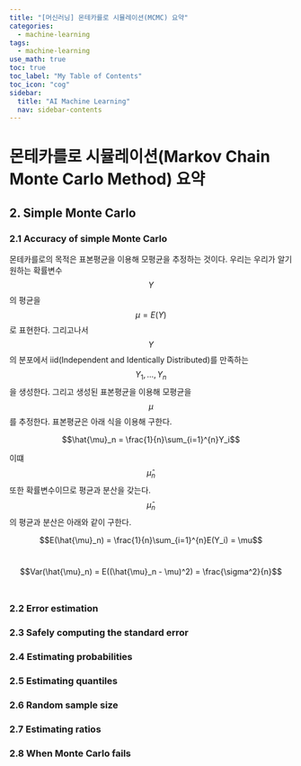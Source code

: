 ```yaml
---
title: "[머신러닝] 몬테카를로 시뮬레이션(MCMC) 요약" 
categories:
  - machine-learning
tags:
  - machine-learning
use_math: true
toc: true
toc_label: "My Table of Contents"
toc_icon: "cog"
sidebar:
  title: "AI Machine Learning"
  nav: sidebar-contents
---
```



# 몬테카를로 시뮬레이션(Markov Chain Monte Carlo Method) 요약

## 2. Simple Monte Carlo

### 2.1 Accuracy of simple Monte Carlo

몬테카를로의 목적은 표본평균을 이용해 모평균을 추정하는 것이다. 
우리는 우리가 알기 원하는 확률변수 $$Y$$의 평균을 $$\mu = E(Y)$$로 표현한다. 
그리고나서 $$Y$$의 분포에서 iid(Independent and Identically Distributed)를 만족하는 $$Y_1, \dots , Y_n$$을 생성한다. 
그리고 생성된 표본평균을 이용해 모평균을 $$\mu$$를 추정한다. 표본평균은 아래 식을 이용해 구한다. 

$$\hat{\mu}_n = \frac{1}{n}\sum_{i=1}^{n}Y_i$$

이떄 $$\hat{\mu}_n$$ 또한 확률변수이므로 평균과 분산을 갖는다. $$\hat{\mu}_n$$의 평균과 분산은 아래와 같이 구한다. 
<br />

$$E(\hat{\mu}_n) = \frac{1}{n}\sum_{i=1}^{n}E(Y_i) = \mu$$
<br />

$$Var(\hat{\mu}_n) = E((\hat{\mu}_n - \mu)^2) = \frac{\sigma^2}{n}$$
<br />

### 2.2 Error estimation

### 2.3 Safely computing the standard error

### 2.4 Estimating probabilities

### 2.5 Estimating quantiles

### 2.6 Random sample size

### 2.7 Estimating ratios

### 2.8 When Monte Carlo fails






